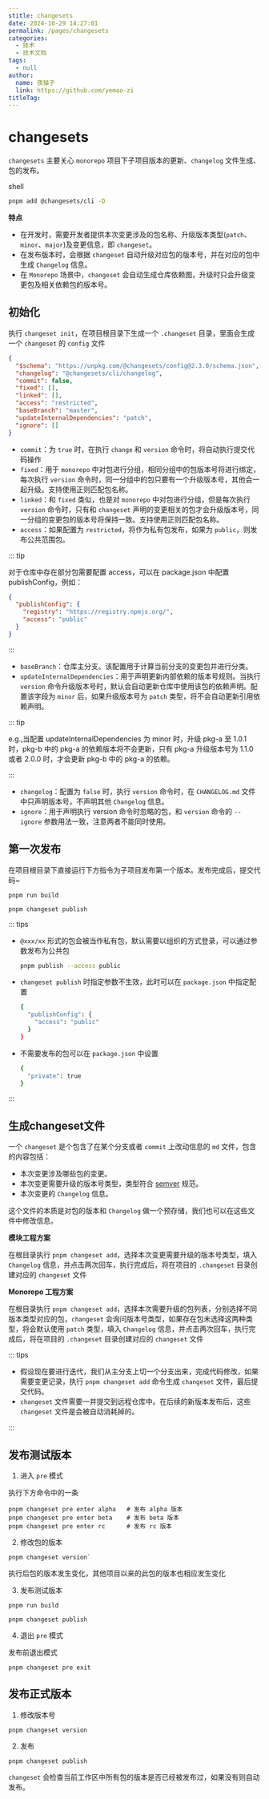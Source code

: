 ```yaml
---
stitle: changesets
date: 2024-10-29 14:27:01
permalink: /pages/changesets
categories: 
  - 技术
  - 技术文档
tags: 
  - null
author: 
  name: 夜猫子
  link: https://github.com/yemao-zi
titleTag: 
---
```


# changesets

`changesets` 主要关心 `monorepo` 项目下子项目版本的更新、`changelog` 文件生成、包的发布。

shell

```bash
pnpm add @changesets/cli -D
```

**特点**

- 在开发时，需要开发者提供本次变更涉及的包名称、升级版本类型(`patch`、`minor`、`major`)及变更信息，即 `changeset`。
- 在发布版本时，会根据 `changeset` 自动升级对应包的版本号，并在对应的包中生成 `Changelog` 信息。
- 在 `Monorepo` 场景中，`changeset` 会自动生成仓库依赖图，升级时只会升级变更包及相关依赖包的版本号。

## 初始化

执行 `changeset init`，在项目根目录下生成一个 `.changeset` 目录，里面会生成一个 `changeset` 的 `config` 文件

```json
{
  "$schema": "https://unpkg.com/@changesets/config@2.3.0/schema.json",
  "changelog": "@changesets/cli/changelog",
  "commit": false,
  "fixed": [],
  "linked": [],
  "access": "restricted",
  "baseBranch": "master",
  "updateInternalDependencies": "patch",
  "ignore": []
}
```

- `commit`：为 `true` 时，在执行 `change` 和 `version` 命令时，将自动执行提交代码操作
- `fixed`：用于 `monorepo` 中对包进行分组，相同分组中的包版本号将进行绑定，每次执行 `version` 命令时，同一分组中的包只要有一个升级版本号，其他会一起升级。支持使用正则匹配包名称。
- `linked`：和 `fixed` 类似，也是对 `monorepo` 中对包进行分组，但是每次执行 `version` 命令时，只有和 `changeset` 声明的变更相关的包才会升级版本号，同一分组的变更包的版本号将保持一致。支持使用正则匹配包名称。
- `access`：如果配置为 `restricted`，将作为私有包发布，如果为 `public`，则发布公共范围包。

::: tip

对于仓库中存在部分包需要配置 access，可以在 package.json 中配置 publishConfig，例如：

```json
{
  "publishConfig": {
    "registry": "https://registry.npmjs.org/",
    "access": "public"
  }
}
```

:::

- `baseBranch`：仓库主分支。该配置用于计算当前分支的变更包并进行分类。
- `updateInternalDependencies`：用于声明更新内部依赖的版本号规则。当执行 `version` 命令升级版本号时，默认会自动更新仓库中使用该包的依赖声明。配置该字段为 `minor` 后，如果升级版本号为 `patch` 类型，将不会自动更新引用依赖声明。

::: tip

e.g.,当配置 updateInternalDependencies 为 minor 时，升级 pkg-a 至 1.0.1 时，pkg-b 中的 pkg-a 的依赖版本将不会更新，只有 pkg-a 升级版本号为 1.1.0 或者 2.0.0 时，才会更新 pkg-b 中的 pkg-a 的依赖。

:::

- `changelog`：配置为 `false` 时，执行 `version` 命令时，在 `CHANGELOG.md` 文件中只声明版本号，不声明其他 `Changelog` 信息。
- `ignore`：用于声明执行 version 命令时忽略的包，和 `version` 命令的 `--ignore` 参数用法一致，注意两者不能同时使用。

## 第一次发布

在项目根目录下直接运行下方指令为子项目发布第一个版本。发布完成后，提交代码~

```shell
pnpm run build

pnpm changeset publish
```

::: tips

- `@xxx/xx` 形式的包会被当作私有包，默认需要以组织的方式登录，可以通过参数发布为公共包

  ```sh
  pnpm publish --access public
  ```

- `changeset publish` 时指定参数不生效，此时可以在 `package.json` 中指定配置

  ```sh
  {
    "publishConfig": {
      "access": "public"
    }
  }
  ```

- 不需要发布的包可以在 `package.json` 中设置

  ```sh
  {
    "private": true
  }
  ```

:::

## 生成changeset文件

一个 `changeset` 是个包含了在某个分支或者 `commit` 上改动信息的 `md` 文件，包含的内容包括：

- 本次变更涉及哪些包的变更。
- 本次变更需要升级的版本号类型，类型符合 [semver](https://peiyanlu.github.io/vite-press/npm/SemVer) 规范。
- 本次变更的 `Changelog` 信息。

这个文件的本质是对包的版本和 `Changelog` 做一个预存储，我们也可以在这些文件中修改信息。

**模块工程方案**

在根目录执行 `pnpm changeset add`，选择本次变更需要升级的版本号类型，填入 `Changelog` 信息，并点击两次回车，执行完成后，将在项目的 `.changeset` 目录创建对应的 `changeset` 文件

**Monorepo 工程方案**

在根目录执行 `pnpm changeset add`，选择本次需要升级的包列表，分别选择不同版本类型对应的包，`changeset` 会询问版本号类型，如果存在包未选择这两种类型，将会默认使用 `patch` 类型，填入 `Changelog` 信息，并点击两次回车，执行完成后，将在项目的 `.changeset` 目录创建对应的 `changeset` 文件

::: tips

- 假设现在要进行迭代，我们从主分支上切一个分支出来，完成代码修改，如果需要变更记录，执行 `pnpm changeset add` 命令生成 `changeset` 文件，最后提交代码。
- `changeset` 文件需要一并提交到远程仓库中。在后续的新版本发布后，这些 `changeset` 文件是会被自动消耗掉的。

:::

## 发布测试版本

1. 进入 `pre` 模式

执行下方命令中的一条

```shell
pnpm changeset pre enter alpha   # 发布 alpha 版本
pnpm changeset pre enter beta    # 发布 beta 版本
pnpm changeset pre enter rc      # 发布 rc 版本
```

2. 修改包的版本

```shell
pnpm changeset version`
```

执行后包的版本发生变化，其他项目以来的此包的版本也相应发生变化

3. 发布测试版本

```shell
pnpm run build

pnpm changeset publish
```

4. 退出 `pre` 模式

发布前退出模式

```shell
pnpm changeset pre exit
```

## 发布正式版本

1. 修改版本号

```shell
pnpm changeset version
```

2. 发布

```shell
pnpm changeset publish
```

`changeset` 会检查当前工作区中所有包的版本是否已经被发布过，如果没有则自动发布。